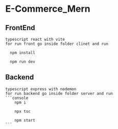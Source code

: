 # E-Commerce_Mern


## FrontEnd 
    typescript react with vite 
    for run front go inside folder clinet and run 
  ```console
    npm install

    npm run dev
```


## Backend
    typescript express with nodemon
    for run backend go inside folder server and run 
    ```console
        npm i
        
        npx tsc
        
        npm start
    ```
